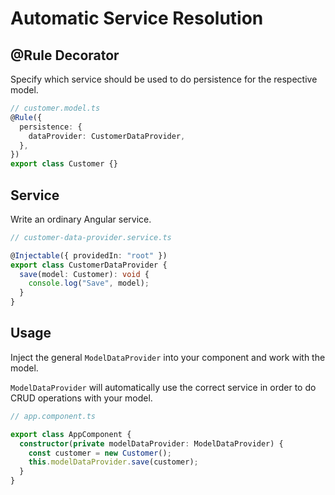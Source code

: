 # Automatic Service Resolution

## @Rule Decorator

Specify which service should be used to do persistence for the respective model.

```ts
// customer.model.ts
@Rule({
  persistence: {
    dataProvider: CustomerDataProvider,
  },
})
export class Customer {}
```

## Service

Write an ordinary Angular service.

```ts
// customer-data-provider.service.ts

@Injectable({ providedIn: "root" })
export class CustomerDataProvider {
  save(model: Customer): void {
    console.log("Save", model);
  }
}
```

## Usage

Inject the general `ModelDataProvider` into your component and work with the
model.

`ModelDataProvider` will automatically use the correct service in order to
do CRUD operations with your model.

```ts
// app.component.ts

export class AppComponent {
  constructor(private modelDataProvider: ModelDataProvider) {
    const customer = new Customer();
    this.modelDataProvider.save(customer);
  }
}
```
